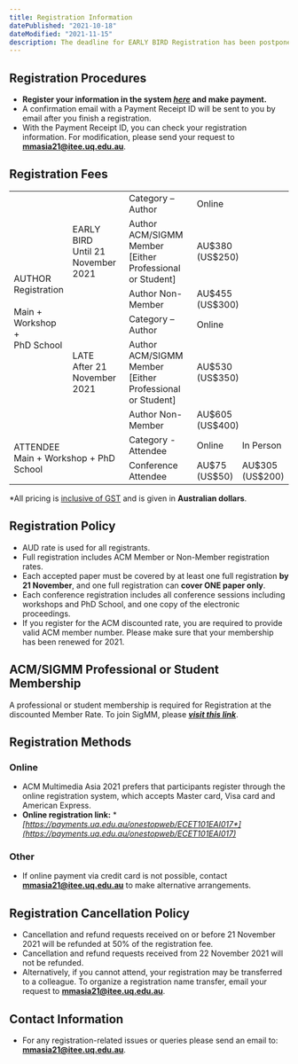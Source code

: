 ```yaml
---
title: Registration Information
datePublished: "2021-10-18"
dateModified: "2021-11-15"
description: The deadline for EARLY BIRD Registration has been postponed.
---
```


## Registration Procedures

- **Register your information in the system **[*here*](https://payments.uq.edu.au/onestopweb/ECET101EAI017)** and make payment.**
- A confirmation email with a Payment Receipt ID will be sent to you by email after you finish a registration.
- With the Payment Receipt ID, you can check your registration information. For modification, please send your request to **[mmasia21@itee.uq.edu.au](mailto:mmasia21@itee.uq.edu.au)**.


## Registration Fees
<div class="mb-6 w-full overflow-x-scroll md:overflow-hidden">
    <table class="table-custom mb-0 text-center table-auto overflow-x-scroll md:overflow-hidden">
        <tbody class="border-t text-gray-600 text-sm font-normal">
            <tr class="bg-gray-100">
                <td rowspan="6" class="font-bold">AUTHOR<br/>Registration<br/><br/>Main +<br/>Workshop +<br/>PhD School</td>
                <td rowspan="3"><span class="font-bold">EARLY BIRD</span><br/>Until 21 November 2021</td>
                <td class="font-bold">Category – Author</td>
                <td colspan="2" class="font-bold">Online</td>
            </tr>
            <tr>
                <td>Author <span class="font-semibold">ACM/SIGMM Member</span><br/>[Either Professional or Student]</td>
                <td colspan="2">AU$380 <br/> (US$250)</td>
            </tr>
            <tr>
                <td>Author Non-Member</td>
                <td colspan="2">AU$455<br/>(US$300)</td>
            </tr>
            <tr class="bg-gray-100">
                <td rowspan="3"><span class="font-bold">LATE</span><br/>After 21 November 2021</td>
                <td class="font-bold">Category – Author</td>
                <td colspan="2" class="font-bold">Online</td>
            </tr>
            <tr>
                <td>Author <span class="font-semibold">ACM/SIGMM Member</span><br/>[Either Professional or Student]</td>
                <td colspan="2">AU$530<br/>(US$350)</td>
            </tr>
            <tr>
                <td>Author Non-Member</td>
                <td colspan="2">AU$605<br/>(US$400)</td>
            </tr>
            <tr class="bg-gray-100">
                <td rowspan="2" colspan="2" class="font-bold">ATTENDEE<br/>Main + Workshop + PhD School</td>
                <td class="font-bold">Category - Attendee</td>
                <td class="font-bold">Online</td>
                <td class="font-bold">In Person</td>
            </tr>
            <tr>
                <td>Conference Attendee</td>
                <td>AU$75<br/>(US$50)</td>
                <td>AU$305<br/>(US$200)</td>
            </tr>
        </tbody>
    </table>
</div>

*All pricing is <ins>inclusive of GST</ins> and is given in **Australian dollars**.

## Registration Policy

- AUD rate is used for all registrants.
- Full registration includes ACM Member or Non-Member registration rates.
- Each accepted paper must be covered by at least one full registration **by 21 November**, and one full registration can **cover ONE paper only**.
- Each conference registration includes all conference sessions including workshops and PhD School, and one copy of the electronic proceedings.
- If you register for the ACM discounted rate, you are required to provide valid ACM member number. Please make sure that your membership has been renewed for 2021.


## ACM/SIGMM Professional or Student Membership

A professional or student membership is required for Registration at the discounted Member Rate. To join SigMM, please **[*visit this link*](https://services.acm.org/public/qj/gensigqj/login_gensigqj.cfm?rdr=promo=QJSIG&offering=044&form_type=SIG)**.

## Registration Methods

### Online
- ACM Multimedia Asia 2021 prefers that participants register through the online registration system, which accepts Master card, Visa card and American Express. 
- **Online registration link:** **[*https://payments.uq.edu.au/onestopweb/ECET101EAI017*](https://payments.uq.edu.au/onestopweb/ECET101EAI017)**

### Other
- If online payment via credit card is not possible, contact **[mmasia21@itee.uq.edu.au](mailto:mmasia21@itee.uq.edu.au)** to make alternative arrangements.

## Registration Cancellation Policy
- Cancellation and refund requests received on or before 21 November 2021 will be refunded at 50% of the registration fee.
- Cancellation and refund requests received from 22 November 2021 will not be refunded.
- Alternatively, if you cannot attend, your registration may be transferred to a colleague. To organize a registration name transfer, email your request to **[mmasia21@itee.uq.edu.au](mailto:mmasia21@itee.uq.edu.au)**.


## Contact Information

- For any registration-related issues or queries please send an email to: **[mmasia21@itee.uq.edu.au](mailto:mmasia21@itee.uq.edu.au)**.
